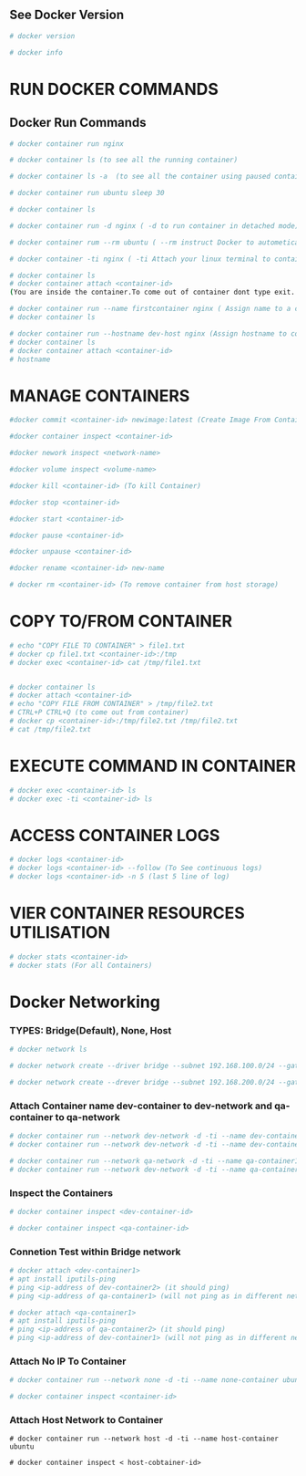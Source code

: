 ## See Docker Version
```bash 
# docker version

# docker info 
```

# RUN DOCKER COMMANDS 

## Docker Run Commands
```bash
# docker container run nginx

# docker container ls (to see all the running container) 

# docker container ls -a  (to see all the container using paused container)
```

```bash
# docker container run ubuntu sleep 30

# docker container ls 
```


```bash
# docker container run -d nginx ( -d to run container in detached mode)

# docker container rum --rm ubuntu ( --rm instruct Docker to autometically remove container when it exits)
```

```bash
# docker container -ti nginx ( -ti Attach your linux terminal to container )
```

```bash
# docker container ls
# docker container attach <container-id>
(You are inside the container.To come out of container dont type exit. Use CTRL+P CTRL+Q)
```

```bash
# docker container run --name firstcontainer nginx ( Assign name to a container)
# docker container ls 
```

```bash
# docker container run --hostname dev-host nginx (Assign hostname to container)
# docker container ls
# docker container attach <container-id>
# hostname
```

# MANAGE CONTAINERS

```bash
#docker commit <container-id> newimage:latest (Create Image From Container)
```

```bash
#docker container inspect <container-id>

#docker nework inspect <network-name>

#docker volume inspect <volume-name>
```

```bash
#docker kill <container-id> (To kill Container)

#docker stop <container-id>

#docker start <container-id>

#docker pause <container-id>

#docker unpause <container-id>

```

```bash
#docker rename <container-id> new-name
```

```bash
# docker rm <container-id> (To remove container from host storage)
```  

# COPY TO/FROM CONTAINER

```bash
# echo "COPY FILE TO CONTAINER" > file1.txt
# docker cp file1.txt <container-id>:/tmp
# docker exec <container-id> cat /tmp/file1.txt


# docker container ls
# docker attach <container-id> 
# echo "COPY FILE FROM CONTAINER" > /tmp/file2.txt
# CTRL+P CTRL+Q (to come out from container)
# docker cp <container-id>:/tmp/file2.txt /tmp/file2.txt
# cat /tmp/file2.txt
```

# EXECUTE COMMAND IN CONTAINER
```bash 
# docker exec <container-id> ls
# docker exec -ti <container-id> ls
```

# ACCESS CONTAINER LOGS
```bash
# docker logs <container-id>
# docker logs <container-id> --follow (To See continuous logs)
# docker logs <container-id> -n 5 (last 5 line of log)
```

# VIER CONTAINER RESOURCES UTILISATION
```bash
# docker stats <container-id>
# docker stats (For all Containers)
```

# Docker Networking

### TYPES: Bridge(Default), None, Host

```bash
# docker network ls
```

```bash
# docker network create --driver bridge --subnet 192.168.100.0/24 --gateway 192.168.100.1 dev-network

# docker network create --drever bridge --subnet 192.168.200.0/24 --gateway 192.168.200.1 qa-network

```
### Attach Container name dev-container to dev-network and qa-container to qa-network
```bash
# docker container run --network dev-network -d -ti --name dev-container1 ubuntu
# docker container run --network dev-network -d -ti --name dev-container2 ubuntu

# docker container run --network qa-network -d -ti --name qa-container1 ubuntu
# docker container run --network dev-network -d -ti --name qa-container2 ubuntu
```

### Inspect the Containers
```bash
# docker container inspect <dev-container-id>

# docker container inspect <qa-container-id>
```

### Connetion Test within Bridge network 
```bash
# docker attach <dev-container1>
# apt install iputils-ping
# ping <ip-address of dev-container2> (it should ping)
# ping <ip-address of qa-container1> (will not ping as in different network)
```
```bash
# docker attach <qa-container1>
# apt install iputils-ping
# ping <ip-address of qa-container2> (it should ping)
# ping <ip-address of dev-container1> (will not ping as in different network)
```

### Attach No IP To Container
```bash 
# docker container run --network none -d -ti --name none-container ubuntu

# docker container inspect <container-id>
```

### Attach Host Network to Container
```
# docker container run --network host -d -ti --name host-container ubuntu

# docker container inspect < host-cobtainer-id>   
```
